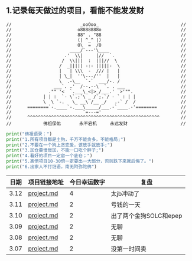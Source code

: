 ## 1.记录每天做过的项目，看能不能发发财

```shell
//                          _ooOoo_                               //
//                         o8888888o                              //
//                         88" . "88                              //
//                         (| ^_^ |)                              //
//                         O\  =  /O                              //
//                      ____/`---'\____                           //
//                    .'  \\|     |//  `.                         //
//                   /  \\|||  :  |||//  \                        //
//                  /  _||||| -:- |||||-  \                       //
//                  |   | \\\  -  /// |   |                       //
//                  | \_|  ''\---/''  |   |                       //
//                  \  .-\__  `-`  ___/-. /                       //
//                ___`. .'  /--.--\  `. . ___                     //
//              ."" '<  `.___\_<|>_/___.'  >'"".                  //
//            | | :  `- \`.;`\ _ /`;.`/ - ` : | |                 //
//            \  \ `-.   \_ __\ /__ _/   .-` /  /                 //
//      ========`-.____`-.___\_____/___.-`____.-'========         //
//                           `=---='                              //
//      ^^^^^^^^^^^^^^^^^^^^^^^^^^^^^^^^^^^^^^^^^^^^^^^^^^        //
//            佛祖保佑       永不宕机     永远发财                    //
```

```python
print("佛祖语录：")
print("1.所有项目都是土狗，千万不能贪多，不能格局;")
print("2.不要在一个狗上贪恋爱，该放手就放手;")
print("3.加仓要慢慢加，不能一口吃个胖子;")
print("4.看好的项目一定留一个底仓；")
print("5.高倍项目10-30倍一定要出一大部分，否则跌下来就后悔了。")
print("6.出家人不打诳语，南无阿弥陀佛")
```

| 日期   | 项目链接地址                                             | 今日幸运数字 | 复盘              |
|------|----------------------------------------------------|--------|-----------------|
| 3.12 | [project.md](2024%2F3-month%2F12-day%2Fproject.md) | 4      | 太jb冲动了          |
| 3.11 | [project.md](2024%2F3-month%2F11-day%2Fproject.md) | 2      | 亏钱的一天           |
| 3.10 | [project.md](2024%2F3-month%2F10-day%2Fproject.md) | 2      | 出了两个金狗SOLC和epep |
| 3.09 | [project.md](2024%2F3-month%2F09-day%2Fproject.md) | 2      | 无聊              |
| 3.08 | [project.md](2024%2F3-month%2F8-day%2Fproject.md)  | 2      | 无聊              |
| 3.07 | [project.md](2024%2F3-month%2F7-day%2Fproject.md)  | 2      | 没第一时间卖          |

